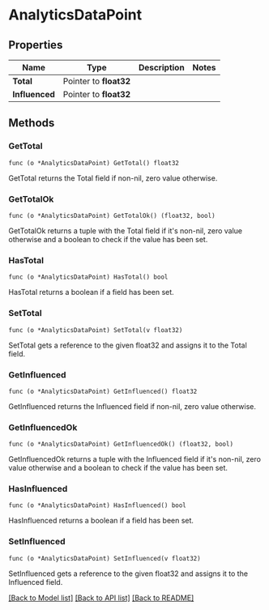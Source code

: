 # AnalyticsDataPoint

## Properties

Name | Type | Description | Notes
------------ | ------------- | ------------- | -------------
**Total** | Pointer to **float32** |  | 
**Influenced** | Pointer to **float32** |  | 

## Methods

### GetTotal

`func (o *AnalyticsDataPoint) GetTotal() float32`

GetTotal returns the Total field if non-nil, zero value otherwise.

### GetTotalOk

`func (o *AnalyticsDataPoint) GetTotalOk() (float32, bool)`

GetTotalOk returns a tuple with the Total field if it's non-nil, zero value otherwise
and a boolean to check if the value has been set.

### HasTotal

`func (o *AnalyticsDataPoint) HasTotal() bool`

HasTotal returns a boolean if a field has been set.

### SetTotal

`func (o *AnalyticsDataPoint) SetTotal(v float32)`

SetTotal gets a reference to the given float32 and assigns it to the Total field.

### GetInfluenced

`func (o *AnalyticsDataPoint) GetInfluenced() float32`

GetInfluenced returns the Influenced field if non-nil, zero value otherwise.

### GetInfluencedOk

`func (o *AnalyticsDataPoint) GetInfluencedOk() (float32, bool)`

GetInfluencedOk returns a tuple with the Influenced field if it's non-nil, zero value otherwise
and a boolean to check if the value has been set.

### HasInfluenced

`func (o *AnalyticsDataPoint) HasInfluenced() bool`

HasInfluenced returns a boolean if a field has been set.

### SetInfluenced

`func (o *AnalyticsDataPoint) SetInfluenced(v float32)`

SetInfluenced gets a reference to the given float32 and assigns it to the Influenced field.


[[Back to Model list]](../README.md#documentation-for-models) [[Back to API list]](../README.md#documentation-for-api-endpoints) [[Back to README]](../README.md)


